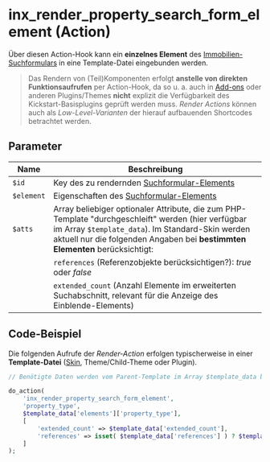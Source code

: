 # inx_render_property_search_form_element (Action)

Über diesen Action-Hook kann ein **einzelnes Element** des [Immobilien-Suchformulars](/komponenten/suchformular) in eine Template-Datei eingebunden werden.

> Das Rendern von (Teil)Komponenten erfolgt **anstelle von direkten Funktionsaufrufen** per Action-Hook, da so u. a. auch in [Add-ons](/add-ons) oder anderen Plugins/Themes **nicht** explizit die Verfügbarkeit des Kickstart-Basisplugins geprüft werden muss. <i>Render Actions</i> können auch als <i>Low-Level-Varianten</i> der hierauf aufbauenden Shortcodes betrachtet werden.

## Parameter

| Name | Beschreibung |
| ---- | ------------ |
| `$id` | Key des zu rendernden [Suchformular-Elements](filter-inx-search-form-elements.html#das-elements-array-im-detail) |
| `$element` | Eigenschaften des [Suchformular-Elements](filter-inx-search-form-elements.html#das-elements-array-im-detail) |
| `$atts` | Array beliebiger optionaler Attribute, die zum PHP-Template "durchgeschleift" werden (hier verfügbar im Array `$template_data`). Im Standard-Skin werden aktuell nur die folgenden Angaben bei **bestimmten Elementen** berücksichtigt: |
| | `references` (Referenzobjekte berücksichtigen?): *true* oder *false* |
| | `extended_count` (Anzahl Elemente im erweiterten Suchabschnitt, relevant für die Anzeige des Einblende-Elements) |

## Code-Beispiel

Die folgenden Aufrufe der <i>Render-Action</i> erfolgen typischerweise in einer **Template-Datei** ([Skin](skins), Theme/Child-Theme oder Plugin).

```php
// Benötigte Daten werden vom Parent-Template im Array $template_data bereitgestellt.

do_action(
	'inx_render_property_search_form_element',
	'property_type',
	$template_data['elements']['property_type'],
	[
		'extended_count' => $template_data['extended_count'],
		'references' => isset( $template_data['references'] ) ? $template_data['references'] : ''
	]
);
```